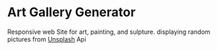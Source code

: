 # Art Gallery Generator

Responsive web Site for art, painting, and sulpture.
displaying random pictures from <a href="https://unsplash.com/">Unsplash</a> Api 
